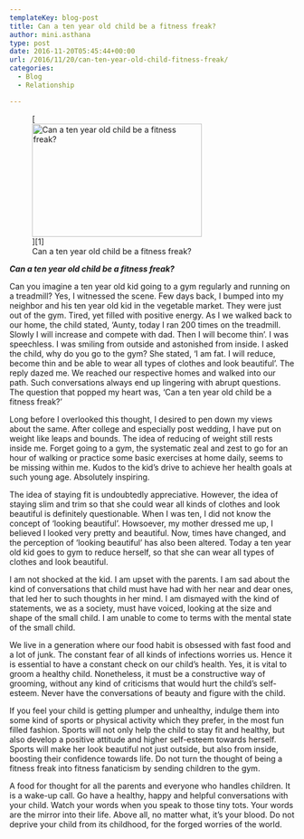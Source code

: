 ```yaml
---
templateKey: blog-post
title: Can a ten year old child be a fitness freak?
author: mini.asthana
type: post
date: 2016-11-20T05:45:44+00:00
url: /2016/11/20/can-ten-year-old-child-fitness-freak/
categories:
  - Blog
  - Relationship

---
```

<figure id="attachment_659" aria-describedby="caption-attachment-659" style="width: 300px" class="wp-caption alignleft">[<img class="size-medium wp-image-659" src="https://i0.wp.com/ilaasthana.in/wp-content/uploads/2016/11/13138886-Emotional-kids-having-fun-in-gym-Stock-Photo-children-300x200.jpg?resize=300%2C200" alt="Can a ten year old child be a fitness freak?" width="300" height="200" data-recalc-dims="1" />][1]<figcaption id="caption-attachment-659" class="wp-caption-text">Can a ten year old child be a fitness freak?</figcaption></figure> 

<p style="text-align: left;">
  <em><strong>Can a ten year old child be a fitness freak?</strong></em>
</p>

<p style="text-align: left;">
  Can you imagine a ten year old kid going to a gym regularly and running on a treadmill? Yes, I witnessed the scene. Few days back, I bumped into my neighbor and his ten year old kid in the vegetable market. They were just out of the gym. Tired, yet filled with positive energy. As I we walked back to our home, the child stated, ‘Aunty, today I ran 200 times on the treadmill. Slowly I will increase and compete with dad. Then I will become thin’. I was speechless. I was smiling from outside and astonished from inside. I asked the child, why do you go to the gym? She stated, ‘I am fat. I will reduce, become thin and be able to wear all types of clothes and look beautiful’. The reply dazed me. We reached our respective homes and walked into our path. Such conversations always end up lingering with abrupt questions. The question that popped my heart was, ‘Can a ten year old child be a fitness freak?’
</p>

<p style="text-align: left;">
  Long before I overlooked this thought, I desired to pen down my views about the same. After college and especially post wedding, I have put on weight like leaps and bounds. The idea of reducing of weight still rests inside me. Forget going to a gym, the systematic zeal and zest to go for an hour of walking or practice some basic exercises at home daily, seems to be missing within me. Kudos to the kid’s drive to achieve her health goals at such young age. Absolutely inspiring.
</p>

<p style="text-align: left;">
  The idea of staying fit is undoubtedly appreciative. However, the idea of staying slim and trim so that she could wear all kinds of clothes and look beautiful is definitely questionable. When I was ten, I did not know the concept of ‘looking beautiful’. Howsoever, my mother dressed me up, I believed I looked very pretty and beautiful. Now, times have changed, and the perception of ‘looking beautiful’ has also been altered. Today a ten year old kid goes to gym to reduce herself, so that she can wear all types of clothes and look beautiful.
</p>

<p style="text-align: left;">
  I am not shocked at the kid. I am upset with the parents. I am sad about the kind of conversations that child must have had with her near and dear ones, that led her to such thoughts in her mind. I am dismayed with the kind of statements, we as a society, must have voiced, looking at the size and shape of the small child. I am unable to come to terms with the mental state of the small child.
</p>

<p style="text-align: left;">
  We live in a generation where our food habit is obsessed with fast food and a lot of junk. The constant fear of all kinds of infections worries us. Hence it is essential to have a constant check on our child’s health. Yes, it is vital to groom a healthy child. Nonetheless, it must be a constructive way of grooming, without any kind of criticisms that would hurt the child’s self-esteem. Never have the conversations of beauty and figure with the child.
</p>

<p style="text-align: left;">
  If you feel your child is getting plumper and unhealthy, indulge them into some kind of sports or physical activity which they prefer, in the most fun filled fashion. Sports will not only help the child to stay fit and healthy, but also develop a positive attitude and higher self-esteem towards herself. Sports will make her look beautiful not just outside, but also from inside, boosting their confidence towards life. Do not turn the thought of being a fitness freak into fitness fanaticism by sending children to the gym.
</p>

<p style="text-align: left;">
  A food for thought for all the parents and everyone who handles children. It is a wake-up call. Go have a healthy, happy and helpful conversations with your child. Watch your words when you speak to those tiny tots. Your words are the mirror into their life. Above all, no matter what, it’s your blood. Do not deprive your child from its childhood, for the forged worries of the world.
</p>

 [1]: https://i0.wp.com/ilaasthana.in/wp-content/uploads/2016/11/13138886-Emotional-kids-having-fun-in-gym-Stock-Photo-children.jpg